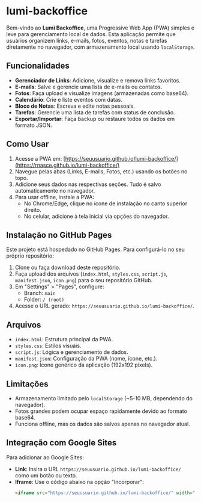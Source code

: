 # lumi-backoffice 

Bem-vindo ao **Lumi Backoffice**, uma Progressive Web App (PWA) simples e leve para gerenciamento local de dados. Esta aplicação permite que usuários organizem links, e-mails, fotos, eventos, notas e tarefas diretamente no navegador, com armazenamento local usando `localStorage`.

## Funcionalidades
- **Gerenciador de Links**: Adicione, visualize e remova links favoritos.
- **E-mails**: Salve e gerencie uma lista de e-mails ou contatos.
- **Fotos**: Faça upload e visualize imagens (armazenadas como base64).
- **Calendário**: Crie e liste eventos com datas.
- **Bloco de Notas**: Escreva e edite notas pessoais.
- **Tarefas**: Gerencie uma lista de tarefas com status de conclusão.
- **Exportar/Importar**: Faça backup ou restaure todos os dados em formato JSON.

## Como Usar
1. Acesse a PWA em: [https://seuusuario.github.io/lumi-backoffice/](https://rnasce.github.io/lumi-backoffice/)
2. Navegue pelas abas (Links, E-mails, Fotos, etc.) usando os botões no topo.
3. Adicione seus dados nas respectivas seções. Tudo é salvo automaticamente no navegador.
4. Para usar offline, instale a PWA:
   - No Chrome/Edge, clique no ícone de instalação no canto superior direito.
   - No celular, adicione à tela inicial via opções do navegador.

## Instalação no GitHub Pages
Este projeto está hospedado no GitHub Pages. Para configurá-lo no seu próprio repositório:
1. Clone ou faça download deste repositório.
2. Faça upload dos arquivos (`index.html`, `styles.css`, `script.js`, `manifest.json`, `icon.png`) para o seu repositório GitHub.
3. Em "Settings" > "Pages", configure:
   - Branch: `main`
   - Folder: `/ (root)`
4. Acesse o URL gerado: `https://seuusuario.github.io/lumi-backoffice/`.

## Arquivos
- `index.html`: Estrutura principal da PWA.
- `styles.css`: Estilos visuais.
- `script.js`: Lógica e gerenciamento de dados.
- `manifest.json`: Configuração da PWA (nome, ícone, etc.).
- `icon.png`: Ícone genérico da aplicação (192x192 pixels).

## Limitações
- Armazenamento limitado pelo `localStorage` (~5-10 MB, dependendo do navegador).
- Fotos grandes podem ocupar espaço rapidamente devido ao formato base64.
- Funciona offline, mas os dados são salvos apenas no navegador atual.

## Integração com Google Sites
Para adicionar ao Google Sites:
- **Link**: Insira o URL `https://seuusuario.github.io/lumi-backoffice/` como um botão ou texto.
- **Iframe**: Use o código abaixo na opção "Incorporar":
  ```html
  <iframe src="https://seuusuario.github.io/lumi-backoffice/" width="100%" height="600"></iframe>
